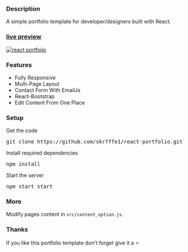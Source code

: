 ### Description

A simple portfolio template for developer/designers built with React. 

### [live preview](https://skrfffe1.github.io/react-portfolio/)

[![react portfoiio](src/assets/images/react%20portfolio%20gif.gif)](https://skrfffe1.github.io/react-portfolio/)

### Features

- Fully Responsive
- Multi-Page Layout
- Contact Form With EmailJs
- React-Bootstrap
- Edit Content From One Place

### Setup

Get the code

<pre>git clone https://github.com/skrfffe1/react-portfolio.git</pre>
 
Install required dependencies

<pre>npm install</pre>


Start the server

<pre>npm start start</pre>

### More

Modify pages content in  `src/content_option.js`.

### Thanks

If you like this portfolio template don't forget give it a ⭐ 

